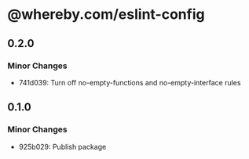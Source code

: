 # @whereby.com/eslint-config

## 0.2.0

### Minor Changes

- 741d039: Turn off no-empty-functions and no-empty-interface rules

## 0.1.0

### Minor Changes

- 925b029: Publish package
